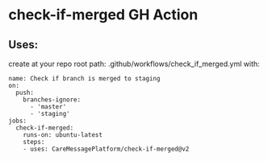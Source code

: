 # check-if-merged GH Action

## Uses:

create at your repo root path: .github/workflows/check_if_merged.yml with:

```
name: Check if branch is merged to staging
on:
  push:
    branches-ignore:
      - 'master'
      - 'staging'
jobs:
  check-if-merged:
    runs-on: ubuntu-latest
    steps:
    - uses: CareMessagePlatform/check-if-merged@v2
```
